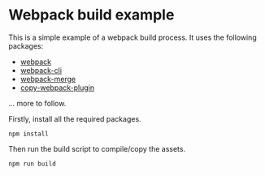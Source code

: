 # Webpack build example

This is a simple example of a webpack build process. It uses the following packages:
- [webpack](https://www.npmjs.com/package/webpack)
- [webpack-cli](https://www.npmjs.com/package/webpack-cli)
- [webpack-merge](https://www.npmjs.com/package/webpack-merge)
- [copy-webpack-plugin](https://www.npmjs.com/package/copy-webpack-plugin)

... more to follow.

Firstly, install all the required packages.
```shell
npm install
```

Then run the build script to compile/copy the assets.
```shell
npm run build
```
